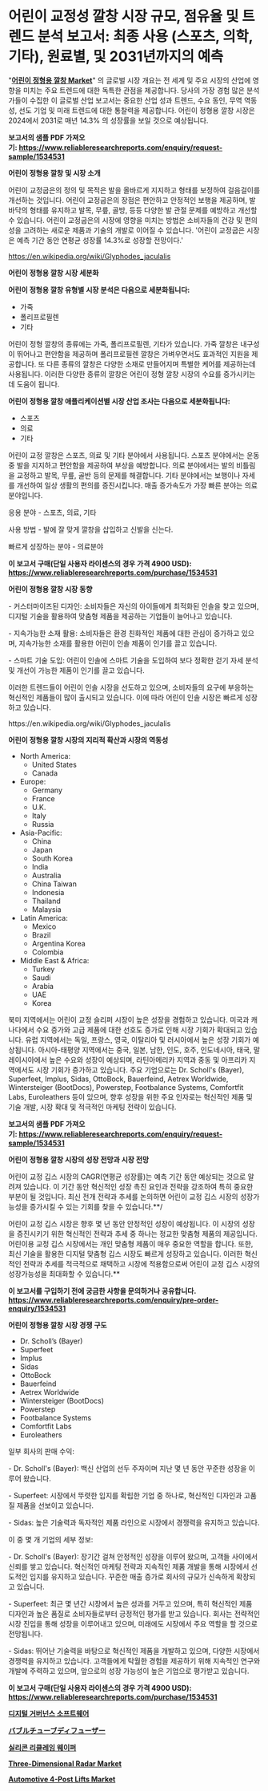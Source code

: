 <p><h1>어린이 교정성 깔창 시장 규모, 점유율 및 트렌드 분석 보고서: 최종 사용 (스포츠, 의학, 기타), 원료별, 및 2031년까지의 예측</h1></p><p>"<strong><a href="https://www.reliableresearchreports.com/children-orthotics-insoles-r1534531">어린이 정형용 깔창 Market</a></strong>" 의 글로벌 시장 개요는 전 세계 및 주요 시장의 산업에 영향을 미치는 주요 트렌드에 대한 독특한 관점을 제공합니다. 당사의 가장 경험 많은 분석가들이 수집한 이 글로벌 산업 보고서는 중요한 산업 성과 트렌드, 수요 동인, 무역 역동성, 선도 기업 및 미래 트렌드에 대한 통찰력을 제공합니다. 어린이 정형용 깔창 시장은 2024에서 2031로 매년 14.3% 의 성장률을 보일 것으로 예상됩니다.</p>
<p><strong>보고서의 샘플 PDF 가져오기:&nbsp;<a href="https://www.reliableresearchreports.com/enquiry/request-sample/1534531">https://www.reliableresearchreports.com/enquiry/request-sample/1534531</a></strong></p>
<p><strong>어린이 정형용 깔창 및 시장 소개</strong></p>
<p><p>어린이 교정굽은의 정의 및 목적은 발을 올바르게 지지하고 형태를 보정하여 걸음걸이를 개선하는 것입니다. 어린이 교정굽은의 장점은 편안하고 안정적인 보행을 제공하며, 발바닥의 형태를 유지하고 발목, 무릎, 골방, 등등 다양한 발 관절 문제를 예방하고 개선할 수 있습니다. 어린이 교정굽은의 시장에 영향을 미치는 방법은 소비자들의 건강 및 편의성을 고려하는 새로운 제품과 기술의 개발로 이어질 수 있습니다. '어린이 교정굽은 시장은 예측 기간 동안 연평균 성장률 14.3%로 성장할 전망이다.'</p></p>
<p><a href="https://en.wikipedia.org/wiki/Glyphodes_jaculalis">https://en.wikipedia.org/wiki/Glyphodes_jaculalis</a></p>
<p><strong>어린이 정형용 깔창 시장 세분화</strong></p>
<p><strong>어린이 정형용 깔창 유형별 시장 분석은 다음으로 세분화됩니다:</strong></p>
<p><ul><li>가죽</li><li>폴리프로필렌</li><li>기타</li></ul></p>
<p><p>어린이 정형 깔창의 종류에는 가죽, 폴리프로필렌, 기타가 있습니다. 가죽 깔창은 내구성이 뛰어나고 편안함을 제공하며 폴리프로필렌 깔창은 가벼우면서도 효과적인 지원을 제공합니다. 또 다른 종류의 깔창은 다양한 소재로 만들어지며 특별한 케어를 제공하는데 사용됩니다. 이러한 다양한 종류의 깔창은 어린이 정형 깔창 시장의 수요를 증가시키는 데 도움이 됩니다.</p></p>
<p><strong>어린이 정형용 깔창 애플리케이션별 시장 산업 조사는 다음으로 세분화됩니다:</strong></p>
<p><ul><li>스포츠</li><li>의료</li><li>기타</li></ul></p>
<p><p>어린이 교정 깔창은 스포츠, 의료 및 기타 분야에서 사용됩니다. 스포츠 분야에서는 운동 중 발을 지지하고 편안함을 제공하여 부상을 예방합니다. 의료 분야에서는 발의 비틀림을 교정하고 발목, 무릎, 골반 등의 문제를 해결합니다. 기타 분야에서는 보행이나 자세를 개선하여 일상 생활의 편의를 증진시킵니다. 매출 증가속도가 가장 빠른 분야는 의료 분야입니다. </p><p>응용 분야 - 스포츠, 의료, 기타</p><p>사용 방법 - 발에 잘 맞게 깔창을 삽입하고 신발을 신는다.</p><p>빠르게 성장하는 분야 - 의료분야</p></p>
<p><strong>이 보고서 구매(단일 사용자 라이센스의 경우 가격 4900 USD): <a href="https://www.reliableresearchreports.com/purchase/1534531">https://www.reliableresearchreports.com/purchase/1534531</a></strong></p>
<p><strong>어린이 정형용 깔창 시장 동향</strong></p>
<p><p>- 커스터마이즈된 디자인: 소비자들은 자신의 아이들에게 최적화된 인솔을 찾고 있으며, 디지털 기술을 활용하여 맞춤형 제품을 제공하는 기업들이 늘어나고 있습니다.</p><p>- 지속가능한 소재 활용: 소비자들은 환경 친화적인 제품에 대한 관심이 증가하고 있으며, 지속가능한 소재를 활용한 어린이 인솔 제품이 인기를 끌고 있습니다.</p><p>- 스마트 기술 도입: 어린이 인솔에 스마트 기술을 도입하여 보다 정확한 걷기 자세 분석 및 개선이 가능한 제품이 인기를 끌고 있습니다.</p><p>이러한 트렌드들이 어린이 인솔 시장을 선도하고 있으며, 소비자들의 요구에 부응하는 혁신적인 제품들이 많이 출시되고 있습니다. 이에 따라 어린이 인솔 시장은 빠르게 성장하고 있습니다.</p></p>
<p>https://en.wikipedia.org/wiki/Glyphodes_jaculalis</p>
<p><strong>어린이 정형용 깔창 시장의 지리적 확산과 시장의 역동성</strong></p>
<p><ul>
    <li>
        North America:
        <ul>
            <li>United States</li>
            <li>Canada</li>
        </ul>
    </li>
    <li>
        Europe:
        <ul>
            <li>Germany</li>
            <li>France</li>
            <li>U.K.</li>
            <li>Italy</li>
            <li>Russia</li>
        </ul>
    </li>
    <li>
        Asia-Pacific:
        <ul>
            <li>China</li>
            <li>Japan</li>
            <li>South Korea</li>
            <li>India</li>
            <li>Australia</li>
            <li>China Taiwan</li>
            <li>Indonesia</li>
            <li>Thailand</li>
            <li>Malaysia</li>
        </ul>
    </li>
    <li>
        Latin America:
        <ul>
            <li>Mexico</li>
            <li>Brazil</li>
            <li>Argentina Korea</li>
            <li>Colombia</li>
        </ul>
    </li>
    <li>
        Middle East & Africa:
        <ul>
            <li>Turkey</li>
            <li>Saudi</li>
            <li>Arabia</li>
            <li>UAE</li>
            <li>Korea</li>
        </ul>
    </li>
    </ul></p>
<p><p>북미 지역에서는 어린이 교정 슬리퍼 시장이 높은 성장을 경험하고 있습니다. 미국과 캐나다에서 수요 증가와 고급 제품에 대한 선호도 증가로 인해 시장 기회가 확대되고 있습니다. 유럽 지역에서는 독일, 프랑스, 영국, 이탈리아 및 러시아에서 높은 성장 기회가 예상됩니다. 아시아-태평양 지역에서는 중국, 일본, 남한, 인도, 호주, 인도네시아, 태국, 말레이시아에서 높은 수요와 성장이 예상되며, 라틴아메리카 지역과 중동 및 아프리카 지역에서도 시장 기회가 증가하고 있습니다. 주요 기업으로는 Dr. Scholl's (Bayer), Superfeet, Implus, Sidas, OttoBock, Bauerfeind, Aetrex Worldwide, Wintersteiger (BootDocs), Powerstep, Footbalance Systems, Comfortfit Labs, Euroleathers 등이 있으며, 향후 성장을 위한 주요 인자로는 혁신적인 제품 및 기술 개발, 시장 확대 및 적극적인 마케팅 전략이 있습니다.</p></p>
<p><strong>보고서의 샘플 PDF 가져오기:&nbsp;<a href="https://www.reliableresearchreports.com/enquiry/request-sample/1534531">https://www.reliableresearchreports.com/enquiry/request-sample/1534531</a></strong></p>
<p><strong>어린이 정형용 깔창 시장의 성장 전망과 시장 전망</strong></p>
<p><p>어린이 교정 깁스 시장의 CAGR(연평균 성장률)는 예측 기간 동안 예상되는 것으로 알려져 있습니다. 이 기간 동안 혁신적인 성장 촉진 요인과 전략을 강조하여 특히 중요한 부분이 될 것입니다. 최신 전개 전략과 추세를 논의하면 어린이 교정 깁스 시장의 성장가능성을 증가시킬 수 있는 기회를 찾을 수 있습니다.**/</p><p>어린이 교정 깁스 시장은 향후 몇 년 동안 안정적인 성장이 예상됩니다. 이 시장의 성장을 증진시키기 위한 혁신적인 전략과 추세 중 하나는 정교한 맞춤형 제품의 제공입니다. 어린이용 교정 깁스 시장에서는 개인 맞춤형 제품이 매우 중요한 역할을 합니다. 또한, 최신 기술을 활용한 디지털 맞춤형 깁스 시장도 빠르게 성장하고 있습니다. 이러한 혁신적인 전략과 추세를 적극적으로 채택하고 시장에 적용함으로써 어린이 교정 깁스 시장의 성장가능성을 최대화할 수 있습니다.**</p></p>
<p><strong>이 보고서를 구입하기 전에 궁금한 사항을 문의하거나 공유합니다. <a href="https://www.reliableresearchreports.com/enquiry/pre-order-enquiry/1534531">https://www.reliableresearchreports.com/enquiry/pre-order-enquiry/1534531</a></strong></p>
<p><strong>어린이 정형용 깔창 시장 경쟁 구도</strong></p>
<p><ul><li>Dr. Scholl’s (Bayer)</li><li>Superfeet</li><li>Implus</li><li>Sidas</li><li>OttoBock</li><li>Bauerfeind</li><li>Aetrex Worldwide</li><li>Wintersteiger (BootDocs)</li><li>Powerstep</li><li>Footbalance Systems</li><li>Comfortfit Labs</li><li>Euroleathers</li></ul></p>
<p><p>일부 회사의 판매 수익:</p><p>- Dr. Scholl's (Bayer): 백신 산업의 선두 주자이며 지난 몇 년 동안 꾸준한 성장을 이루어 왔습니다.</p><p>- Superfeet: 시장에서 뚜렷한 입지를 확립한 기업 중 하나로, 혁신적인 디자인과 고품질 제품을 선보이고 있습니다.</p><p>- Sidas: 높은 기술력과 독자적인 제품 라인으로 시장에서 경쟁력을 유지하고 있습니다.</p><p>이 중 몇 개 기업의 세부 정보:</p><p>- Dr. Scholl's (Bayer): 장기간 걸쳐 안정적인 성장을 이루어 왔으며, 고객들 사이에서 신뢰를 쌓고 있습니다. 혁신적인 마케팅 전략과 지속적인 제품 개발을 통해 시장에서 선도적인 입지를 유지하고 있습니다. 꾸준한 매출 증가로 회사의 규모가 신속하게 확장되고 있습니다.</p><p>- Superfeet: 최근 몇 년간 시장에서 높은 성과를 거두고 있으며, 특히 혁신적인 제품 디자인과 높은 품질로 소비자들로부터 긍정적인 평가를 받고 있습니다. 회사는 전략적인 시장 진입을 통해 성장을 이루어내고 있으며, 미래에도 시장에서 주요 역할을 할 것으로 전망됩니다.</p><p>- Sidas: 뛰어난 기술력을 바탕으로 혁신적인 제품을 개발하고 있으며, 다양한 시장에서 경쟁력을 유지하고 있습니다. 고객들에게 탁월한 경험을 제공하기 위해 지속적인 연구와 개발에 주력하고 있으며, 앞으로의 성장 가능성이 높은 기업으로 평가받고 있습니다.</p></p>
<p><strong>이 보고서 구매(단일 사용자 라이센스의 경우 가격 4900 USD): <a href="https://www.reliableresearchreports.com/purchase/1534531">https://www.reliableresearchreports.com/purchase/1534531</a></strong></p>
<p><strong><p><a href="https://medium.com/@uisoxxuy65/%EB%94%94%EC%A7%80%ED%84%B8-%EA%B1%B0%EB%B2%84%EB%84%8C%EC%8A%A4-%EC%86%8C%ED%94%84%ED%8A%B8%EC%9B%A8%EC%96%B4-%EC%8B%9C%EC%9E%A5-%EA%B8%80%EB%A1%9C%EB%B2%8C-%EC%8B%9C%EC%9E%A5-%EB%8F%99%ED%96%A5-%EB%B0%8F-%EB%A7%A4%EC%B6%9C-%ED%8A%B8%EB%A0%8C%EB%93%9C-2024%EB%85%84%EB%B6%80%ED%84%B0-2031%EB%85%84%EA%B9%8C%EC%A7%80-6668e284865f">디지털 거버넌스 소프트웨어</a></p><p><a href="https://medium.com/@johnson154chris/%E4%B8%96%E7%95%8C%E7%9A%84%E3%81%AA%E3%83%90%E3%83%96%E3%83%AB%E3%83%81%E3%83%A5%E3%83%BC%E3%83%96%E3%83%87%E3%82%A3%E3%83%95%E3%83%A5%E3%83%BC%E3%82%B6%E3%83%BC%E5%B8%82%E5%A0%B4%E3%81%AE%E8%A6%8F%E6%A8%A1%E3%81%AF-%E7%94%A3%E6%A5%AD%E3%81%AE%E4%BA%88%E6%B8%AC%E3%81%AB%E3%82%88%E3%82%8B%E3%81%A8-2024%E5%B9%B4%E3%81%8B%E3%82%892031%E5%B9%B4%E3%81%BE%E3%81%A7%E3%81%AE%E9%96%93%E3%81%AB%E5%B9%B4%E9%96%93%E6%88%90%E9%95%B7%E7%8E%878-8-%E3%82%92%E7%B5%8C%E9%A8%93%E3%81%99%E3%82%8B%E8%A6%8B%E8%BE%BC%E3%81%BF%E3%81%A7%E3%81%99-d94ee0bda99c">バブルチューブディフューザー</a></p><p><a href="https://github.com/rcabello548/Market-Research-Report-List-3/blob/main/706761394755.md">실리콘 리클레임 웨이퍼</a></p><p><a href="https://medium.com/@loganunn65756/analyzing-three-dimensional-radar-market-dynamics-and-growth-drivers-and-forecasted-for-period-from-22bc8c6dde2c">Three-Dimensional Radar Market</a></p><p><a href="https://medium.com/@luke.russell779/automotive-4-post-lifts-market-market-segmentation-geographical-regions-and-market-forcast-till-1acc959cfd9f">Automotive 4-Post Lifts Market</a></p></strong></p>
<p></p>